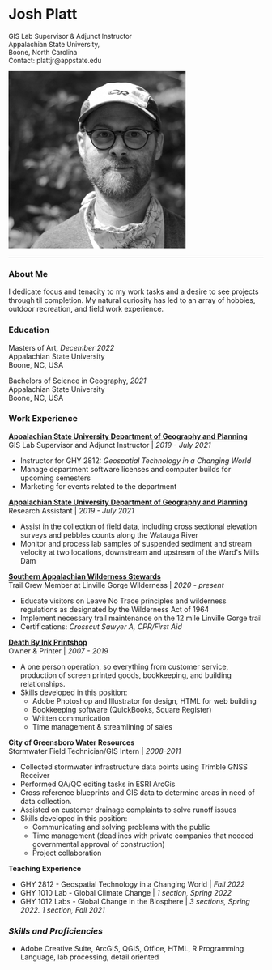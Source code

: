 # Josh Platt
<p style=font-size:13px>
GIS Lab Supervisor & Adjunct Instructor <BR>
Appalachian State University,<BR>
Boone, North Carolina<BR>
Contact: plattjr@appstate.edu
</p>

<img src="assets/images/headshot.jpg" />

___
### About Me
I dedicate focus and tenacity to my work tasks and a desire to see projects through til completion.  My natural curiosity has led to an array of hobbies, outdoor recreation, and field work experience.

### Education
Masters of Art, *December 2022*\
Appalachian State University\
Boone, NC, USA

Bachelors of Science in Geography, *2021*\
Appalachian State University\
Boone, NC, USA

### Work Experience


**[Appalachian State University Department of Geography and Planning](http://geo.appstate.edu)**\
GIS Lab Supervisor and Adjunct Instructor | *2019 - July 2021*
  * Instructor for GHY 2812: *Geospatial Technology in a Changing World*
  * Manage department software licenses and computer builds for upcoming semesters
  * Marketing for events related to the department

**[Appalachian State University Department of Geography and Planning](http://geo.appstate.edu)**\
Research Assistant | *2019 - July 2021*
  * Assist in the collection of field data, including cross sectional elevation surveys and pebbles counts along the Watauga River
  * Monitor and process lab samples of suspended sediment and stream velocity at two locations, downstream and upstream of the Ward's Mills Dam

**[Southern Appalachian Wilderness Stewards](http://wildernessstewards.org)**\
Trail Crew Member at Linville Gorge Wilderness | *2020 - present*
  * Educate visitors on Leave No Trace principles and wilderness regulations as designated by the Wilderness Act of 1964
  * Implement necessary trail maintenance on the 12 mile Linville Gorge trail
  * Certifications: *Crosscut Sawyer A, CPR/First Aid*

**[Death By Ink Printshop](http://deathbyink.com)**\
Owner & Printer | *2007 - 2019*
  * A one person operation, so everything from customer service, production of screen printed goods, bookkeeping, and building relationships.
  * Skills developed in this position:
    * Adobe Photoshop and Illustrator for design, HTML for web building
    * Bookkeeping software (QuickBooks, Square Register)
    * Written communication
    * Time management & streamlining of sales

**City of Greensboro Water Resources**\
Stormwater Field Technician/GIS Intern | *2008-2011*
  * Collected stormwater infrastructure data points using Trimble GNSS Receiver
  * Performed QA/QC editing tasks in ESRI ArcGis
  * Cross reference blueprints and GIS data to determine areas in need of data collection.
  * Assisted on customer drainage complaints to solve runoff issues
  * Skills developed in this position:
    * Communicating and solving problems with the public
    * Time management (deadlines with private companies that needed governmental approval of construction)
    * Project collaboration
 
 **Teaching Experience**
  * GHY 2812 - Geospatial Technology in a Changing World | *Fall 2022*
  * GHY 1010 Lab - Global Climate Change | *1 section, Spring 2022*
  * GHY 1012 Labs - Global Change in the Biosphere | *3 sections, Spring 2022. 1 section, Fall 2021*

### *Skills and Proficiencies*
  * Adobe Creative Suite, ArcGIS, QGIS, Office, HTML, R Programming Language, lab processing, detail oriented

